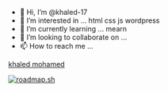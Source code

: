 - 👋 Hi, I’m @khaled-17
- 👀 I’m interested in ... html css js wordpress 
- 🌱 I’m currently learning ... mearn 
- 💞️ I’m looking to collaborate on ...
- 📫 How to reach me ...

<!---
khaled-17/khaled-17 is a ✨ special ✨ repository because its `README.md` (this file) appears on your GitHub profile.
You can click the Preview link to take a look at your changes.
--->
<div class="badge-base LI-profile-badge" data-locale="en_US" data-size="medium" data-theme="dark" data-type="VERTICAL" data-vanity="khaledmohamedram" data-version="v1"><a class="badge-base__link LI-simple-link" href="https://eg.linkedin.com/in/khaledmohamedram/en?trk=profile-badge">khaled mohamed</a></div>
              
[![roadmap.sh](https://api.roadmap.sh/v1-badge/wide/651342c32f8c6d847b115974?variant=dark&roadmaps=javascript%2Cfrontend)](https://roadmap.sh)
